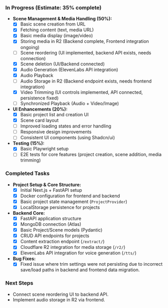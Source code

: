 ### In Progress (Estimate: 35% complete)

*   **Scene Management & Media Handling (50%):**
    *   [x] Basic scene creation from URL
    *   [x] Fetching content (text, media URL)
    *   [x] Basic media display (image/video)
    *   [x] Storing media in R2 (Backend complete, Frontend integration ongoing)
    *   [ ] Scene reordering (UI implemented, backend API exists, needs connection)
    *   [x] Scene deletion (UI/Backend connected)
    *   [x] Audio Generation (ElevenLabs API integration)
    *   [x] Audio Playback
    *   [ ] Audio Storage in R2 (Backend endpoint exists, needs frontend integration)
    *   [x] Video Trimming (UI controls implemented, API connected, persistence fixed)
    *   [ ] Synchronized Playback (Audio + Video/Image)
*   **UI Enhancements (20%):**
    *   [x] Basic project list and creation UI
    *   [x] Scene card layout
    *   [ ] Improved loading states and error handling
    *   [ ] Responsive design improvements
    *   [ ] Consistent UI components (using Shadcn/ui)
*   **Testing (15%):**
    *   [x] Basic Playwright setup
    *   [ ] E2E tests for core features (project creation, scene addition, media trimming)

### Completed Tasks

*   **Project Setup & Core Structure:**
    *   [x] Initial Next.js + FastAPI setup
    *   [x] Docker configuration for frontend and backend
    *   [x] Basic project state management (`ProjectProvider`)
    *   [x] LocalStorage persistence for projects
*   **Backend Core:**
    *   [x] FastAPI application structure
    *   [x] MongoDB connection (Atlas)
    *   [x] Basic Project/Scene models (Pydantic)
    *   [x] CRUD API endpoints for projects
    *   [x] Content extraction endpoint (`/extract/`)
    *   [x] Cloudflare R2 integration for media storage (`/r2/`)
    *   [x] ElevenLabs API integration for voice generation (`/tts/`)
*   **Bug Fixes:**
    *   [x] Fixed issue where trim settings were not persisting due to incorrect save/load paths in backend and frontend data migration.

### Next Steps

*   Connect scene reordering UI to backend API.
*   Implement audio storage in R2 via frontend. 